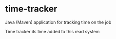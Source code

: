 # time-tracker
Java (Maven) application for tracking time on the job

Time tracker
its time added to this read system 
